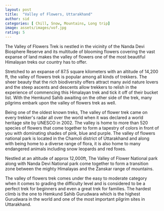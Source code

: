 ```yaml
---
layout: post
title:  "Valley of Flowers, Uttarakhand"
author: sid
categories: [ Chill, Snow, Mountains, Long trip]
image: assets/images/vof.jpg
rating: 5
---
```

The Valley of Flowers Trek is nestled in the vicinity of the Nanda Devi Biosphere Reserve and its multitude of blooming flowers covering the vast expanse of land makes the valley of flowers one of the most beautiful Himalayan treks our country has to offer.

Stretched to an expanse of 87.5 square kilometers with an altitude of 14,200 ft, the valley of flowers trek is popular among all kinds of trekkers. The sheer beauty that the rich biodiversity offers attract many avid nature lovers and the steep ascents and descents allow trekkers to relish in the experience of commencing this Himalayan trek and tick it off of their bucket list. With the Hemkund Sahib awaiting on the other side of the trek, many pilgrims embark upon the valley of flowers trek as well. 

Being one of the oldest known treks, The valley of flower trek came on every trekker's radar all over the world when it was declared a world heritage site by UNESCO in 2002. The valley is home to more than 520 species of flowers that come together to form a tapestry of colors in front of you with dominating shades of pink, blue and purple. The valley of flowers national park is located in the Chamoli district of Uttarakhand and along with being home to a diverse range of flora, it is also home to many endangered animals including snow leopards and red foxes. 

Nestled at an altitude of approx 12,000ft, The Valley of Flower National park along with Nanda Devi National park come together to form a transition zone between the mighty Himalayas and the Zanskar range of mountains.

The valley of flowers trek comes under the easy to moderate category when it comes to grading the difficulty level and is considered to be a perfect trek for beginners and even a great trek for families. The hardest climb is the one to Hemkund Sahib Gurudwara which is the highest Gurudwara in the world and one of the most important pilgrim sites in Uttarakhand. 


<div class="pa-carousel-widget" style="width:100%; height:480px; display:none;"
  data-link="https://www.justwravel.com/package/Valley-of-Flower-Trek"
  data-title="Valley of Flowers, Uttarakhand"
  data-description="Chill, Snow, Mountains, Long trip"
  data-delay="3">
  <object data="https://lh3.googleusercontent.com/JogRrpZdL_TODsuDOh5PEqc0hcCcz9_N5_-SC2uVQxEkCRdwD_x2GZZboXZYoxFrOhR7ZDQvq4-ktcDB3SyWBHReo-B4ZplKUkAwkfHy5a7HsFbPcs0vDdrXmTU4BYc3L2JJO72X5q8=w1920-h1080"></object>
  <object data="https://lh3.googleusercontent.com/6lqeTwMtWUlLwMhPOxk7DoMLoJQPKw-cwxn8wqcE5UY7QAZX2TS5sEgcuNOgi6GTSHbsfwCYqL_gk9rRy8GI4us-MC8A5N4i_B-r_fv8-CwjIOiofNAOWCUGNpabZMN6ZSzn6Nq2YN0=w1920-h1080"></object>
  <object data="https://lh3.googleusercontent.com/jPAX7SEcCrdSEdq7jZb_0rdG926z9WgUSM6zaaf2bWZHO9RdO26gl5cxhOdfnNqCsh3KjBy0SqoNTZkikAgulwfV9V5g5-z-FEApqNGeTZSZdc40hiAFIhs3sqFSBbo2R2oVbpgitbo=w1920-h1080"></object>
  <object data="https://lh3.googleusercontent.com/LpBI7ciKwH5T3XQn_uAcBjFISWMh0PqPdOZPPeqPyXt9GoW5KQBli091SHaawJriG-3oNAOCQm2L9Rbp5H3OWqVP_XAOOSsmXUvv3RTwmIdfDqB8-kjZEDjMCIo8xCl6md-SHzI47Xo=w1920-h1080"></object>
  <object data="https://lh3.googleusercontent.com/7XITjGxIjZ2NofC-2vOQrypXAHjOiwoz2PDWZ8EiCnZIGownJOBVtITCmRTlRcjzcwuKKhoIzzcpMmIBbAJgQlvll4cvuqlmUUJQjzXoyZvLJIm-yJ-AdaVDo7urRJsdiS4LKVt38qA=w1920-h1080"></object>
  <object data="https://lh3.googleusercontent.com/KQeG-Hs9KC2py0R709FR__Ge7wJelt-CfJNugUspCIdwhWqx4az9i5dwnn7NQZU29R2q0EzPShjUB9WY609xx2Iw0DJfmzjaf_HTEEh88o6PGw0RuNA5PDM7S8VQTY3bXKT9bIXpb6Y=w1920-h1080"></object>
  <object data="https://lh3.googleusercontent.com/UWQTBV6Zg7lUYa5Qqa24ZoEtsxk3ZenkF7y39bb5vbAxZ0gE-jqzHAm-F-oGH1oXQbNbyrCFabd_2oXJZL5aFFKOg5LqtcpGv4zoZsbItr_OzVdKdgKKOFJZatRJB_B7SHVXNxkTDyU=w1920-h1080"></object>
  <object data="https://lh3.googleusercontent.com/HjfBC0ARrixN7nXSNcMrQDD-UrEx64ag0528W-jrsPEev8kazGTcGMMhDP7nTSdZBieb19IavtLq-r1R5TYY0G2AWd22sprFCZE7awgzBy7YRgR9nlX5o6AbzmlxGj6FRMQ_O1GLUb8=w1920-h1080"></object>
  <object data="https://lh3.googleusercontent.com/Qa2DHTjekoha6TahbYuMftj4Z1V49O71WhA7rZ2Wro8p1PI8mzf99g2_qT1v9mlZnRMm2-YMZmoAsNCfrqN77sKenSvjaA-Qvwg30Fw8my0VJ3s3sn0A7Wf-ANLSufZZ7S91Dt1Zi3Q=w1920-h1080"></object>
  <object data="https://lh3.googleusercontent.com/z2eTR1wgcFrbRskHYGU32cgV2dcKNs-hC0BTuzQZLluGR3CgruYszUbCLtaxKT76actExe_RXO9eIBvHk5NSXUSYwQNh0F-ZcvecitJZjd50Ld0b_ndjTy6Rt1u9s6BpHq459mOdrTM=w1920-h1080"></object>
  <object data="https://lh3.googleusercontent.com/h-OECbcdIWBftOeXi5j3xgzKYkC5Vyuv4AB_JQ4onGxHgu2V0D2MwwlmS4BGllUJ-H4R-n20t8eIbCMvMrFShoAJKGuxOvHQGMmxnrB2gpzLildP13gA9IrWEx1mb7TKyNEThvsAZqw=w1920-h1080"></object>
  <object data="https://lh3.googleusercontent.com/2P68fIUyDdi9gRofl1EAzB1EHg7Mt1iNL7BUwdkmW0Gvzze3uM249qkoVl24K7w7kMZBAD9cl0y__dUUEC5dd36XgpNYCQrAuLzNEicYMmYZ9LH52dnQS0Ve9VsMU8QalYOF7hyJN1Y=w1920-h1080"></object>
  <object data="https://lh3.googleusercontent.com/uIgpin5EAKeIY4WWrkpyuHWysyYOLThzEdIMi3DxDPB0OEcu9QWrswp3R0SzgC2fB8WqKCcuZsxk2Kva49HB5TnpihZQPauSlrnwNkZBnuWdGuxhtvBupv853NAqxAU0rJFc0AAYKNg=w1920-h1080"></object>
  <object data="https://lh3.googleusercontent.com/U3Jr469DPlck3WE63Uo7zjFMPknFkQedoG5vTMvHFhRtPgowc_6bMkxzo0b77kFaVfp1hCp6fwKyMpkwPgKlj57_9uRT7ayPlOXv0Qv-Zuv9ag2QTAozgQ9SpC2RnTwcLUTNGXUT0wI=w1920-h1080"></object>
</div>

